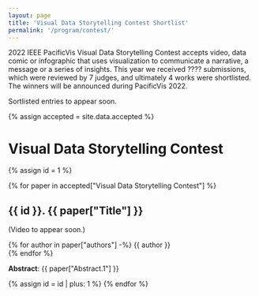 ```yaml
---
layout: page
title: 'Visual Data Storytelling Contest Shortlist'
permalink: '/program/contest/'
---
```


2022 IEEE PacificVis Visual Data Storytelling Contest accepts video, data comic or infographic that uses visualization to communicate a narrative, a message or a series of insights. This year we received <span class="notice">????</span> submissions, which were reviewed by 7 judges, and ultimately 4 works were shortlisted. The winners will be announced during PacificVis 2022.


<!-- To view all shortlisted entries, please visit the Storytelling Contest Showcase on Vimeo. -->

<span class="notice">Sortlisted entries to appear soon.</span>

<script src="https://unpkg.com/vue@3"></script>
<script type="text/javascript" src="{{ site.baseurl }}/assets/javascripts/accepted.js"></script>

{% assign accepted = site.data.accepted %}

# Visual Data Storytelling Contest

{% assign id = 1 %}

{% for paper in accepted["Visual Data Storytelling Contest"] %}
## {{ id }}. <span class="contest-title">{{ paper["Title"] }}</span>

<span class="notice">(Video to appear soon.)</span>

{% for author in paper["authors"] -%}
<span class="paper-author">{{ author }}</span><br/>
{% endfor %}

**Abstract**: {{ paper["Abstract.1"] }}

{% assign id = id | plus: 1 %}
{% endfor %}

<!-- script type="text/javascript" src="{{ site.baseurl }}/assets/javascripts/accepted.js"></script -->
